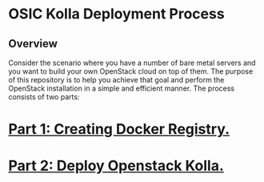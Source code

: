 OSIC Kolla Deployment Process
=============================

Overview
---------

Consider the scenario where you have a number of bare metal servers and you want to build your own OpenStack cloud on top of them. The purpose of this repository is to help you achieve that goal and perform the OpenStack installation in a simple and efficient manner. The process consists of two parts:

# [Part 1: Creating Docker Registry.](https://github.com/osic/ref-impl-kolla/blob/master/documents/ease-of-use/1-osic-create-docker-registry.md)
# [Part 2: Deploy Openstack Kolla.](https://github.com/osic/ref-impl-kolla/blob/master/documents/ease-of-use/2-osic-deploy-kolla.md)
